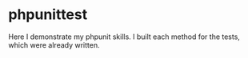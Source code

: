 # phpunittest
Here I demonstrate my phpunit skills. I built each method for the tests, which were already written.
